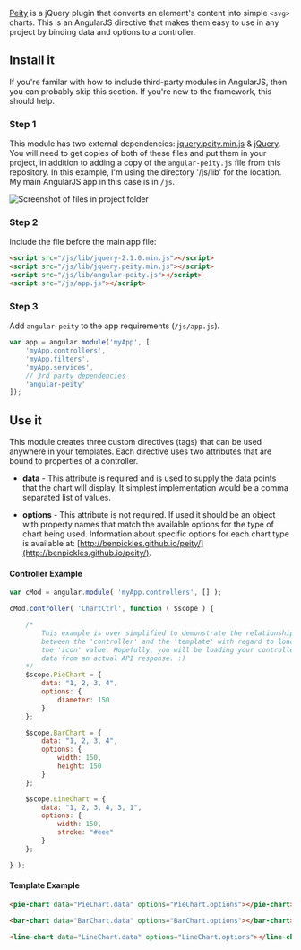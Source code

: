 [Peity](http://benpickles.github.io/peity/) is a jQuery plugin that converts an element's content into simple `<svg>` charts. This is an AngularJS directive that makes them easy to use in any project by binding data and options to a controller.

## Install it
If you're familar with how to include third-party modules in AngularJS, then you can probably skip this section. If you're new to the framework, this should help.

### Step 1
This module has two external dependencies: [jquery.peity.min.js](http://benpickles.github.io/peity/jquery.peity.min.js) & [jQuery](http://code.jquery.com/jquery-2.1.0.min.js). You will need to get copies of both of these files and put them in your project, in addition to adding a copy of the `angular-peity.js` file from this repository. In this example, I'm using the directory '/js/lib' for the location. My main AngularJS app in this case is in `/js`.

![Screenshot of files in project folder](https://raw.githubusercontent.com/projectweekend/angular-peity/master/screenshots/copy-files-into-project.png)

### Step 2
Include the file before the main app file:

~~~html
<script src="/js/lib/jquery-2.1.0.min.js"></script>
<script src="/js/lib/jquery.peity.min.js"></script>
<script src="/js/lib/angular-peity.js"></script>
<script src="/js/app.js"></script>
~~~

### Step 3
Add `angular-peity` to the app requirements (`/js/app.js`).
~~~javascript
var app = angular.module('myApp', [
    'myApp.controllers',
    'myApp.filters',
    'myApp.services',
    // 3rd party dependencies
    'angular-peity'
]);
~~~

## Use it
This module creates three custom directives (tags) that can be used anywhere in your templates. Each directive uses two attributes that are bound to properties of a controller.

* **data** - This attribute is required and is used to supply the data points that the chart will display. It simplest implementation would be a comma separated list of values.

* **options** - This attribute is not required. If used it should be an object with property names that match the available options for the type of chart being used. Information about specific options for each chart type is available at: [http://benpickles.github.io/peity/](http://benpickles.github.io/peity/).

#### Controller Example
~~~javascript
var cMod = angular.module( 'myApp.controllers', [] );

cMod.controller( 'ChartCtrl', function ( $scope ) {

    /*
        This example is over simplified to demonstrate the relationship
        between the 'controller' and the 'template' with regard to loading
        the 'icon' value. Hopefully, you will be loading your controller with
        data from an actual API response. :)
    */
    $scope.PieChart = {
        data: "1, 2, 3, 4",
        options: {
            diameter: 150
        }
    };

    $scope.BarChart = {
        data: "1, 2, 3, 4",
        options: {
            width: 150,
            height: 150
        }
    };

    $scope.LineChart = {
        data: "1, 2, 3, 4, 3, 1",
        options: {
            width: 150,
            stroke: "#eee"
        }
    };   

} );
~~~

#### Template Example
~~~html
<pie-chart data="PieChart.data" options="PieChart.options"></pie-chart>

<bar-chart data="BarChart.data" options="BarChart.options"></bar-chart>

<line-chart data="LineChart.data" options="LineChart.options"></line-chart>
~~~
